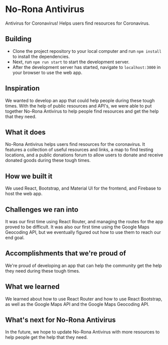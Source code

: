 # No-Rona Antivirus
Antivirus for Coronavirus! Helps users find resources for Coronavirus.

## Building
- Clone the project repository to your local computer and run `npm install` to install the dependencies.
- Next, run `npm run start` to start the development server.
- After the development server has started, navigate to `localhost:3000` in your browser to use the web app.

## Inspiration
We wanted to develop an app that could help people during these tough times. With the help of public resources and API's, we were able to put together No-Rona Antivirus to help people find resources and get the help that they need.

## What it does
No-Rona Antivirus helps users find resources for the coronavirus. It features a collection of useful resources and links, a map to find testing locations, and a public donations forum to allow users to donate and receive donated goods during these tough times. 

## How we built it
We used React, Bootstrap, and Material UI for the frontend, and Firebase to host the web app.

## Challenges we ran into
It was our first time using React Router, and managing the routes for the app proved to be difficult. It was also our first time using the Google Maps Geocoding API, but we eventually figured out how to use them to reach our end goal.

## Accomplishments that we're proud of
We're proud of developing an app that can help the community get the help they need during these tough times.

## What we learned
We learned about how to use React Router and how to use React Bootstrap, as well as the Google Maps API and the Google Maps Geocoding API.

## What's next for No-Rona Antivirus
In the future, we hope to update No-Rona Antivirus with more resources to help people get the help that they need.
